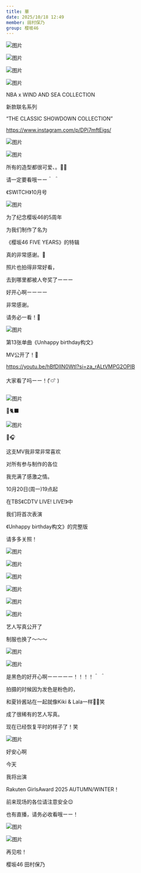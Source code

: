 ```yaml
---
title: 華
date: 2025/10/18 12:49
member: 田村保乃
group: 樱坂46
---
```


![图片](https://sakurazaka46.com/files/14/diary/s46/blog/moblog/202510/mobYy75y2.jpg)



![图片](https://sakurazaka46.com/files/14/diary/s46/blog/moblog/202510/mobkxgZ8j.png)



![图片](https://sakurazaka46.com/files/14/diary/s46/blog/moblog/202510/mobLRD66o.jpg)



![图片](https://sakurazaka46.com/files/14/diary/s46/blog/moblog/202510/mobo8GqR9.jpg)





NBA x WIND AND SEA COLLECTION

新款联名系列

“THE CLASSIC SHOWDOWN COLLECTION”



https://www.instagram.com/p/DPi7mftEigs/



![图片](https://sakurazaka46.com/files/14/diary/s46/blog/moblog/202510/mobXTsgWT.jpg)



![图片](https://sakurazaka46.com/files/14/diary/s46/blog/moblog/202510/mobYGF5qC.jpg)




所有的造型都很可爱、。🫠💓






请一定要看哦ーー‪＾‬ ‪＾‬






《SWITCH》10月号


![图片](https://sakurazaka46.com/files/14/diary/s46/blog/moblog/202510/mobKCBUnm.jpg)




为了纪念樱坂46的5周年

为我们制作了名为

《樱坂46 FIVE YEARS》的特辑




真的非常感谢。🌸






照片也拍得非常好看，

去到哪里都被人夸奖了ーーー



好开心啊ーーーー





非常感谢。



请务必一看！💐









![图片](https://sakurazaka46.com/files/14/diary/s46/blog/moblog/202510/mobSi7xhd.jpg)



第13张单曲《Unhappy birthday构文》


MV公开了！🎂



https://youtu.be/hBfDlIN0WtI?si=za_rALtVMPG2OPIB



大家看了吗ーー！‪( ᷇࿀ ᷆ )‬




![图片](https://sakurazaka46.com/files/14/diary/s46/blog/moblog/202510/mobEDnJTf.png)



🥀🐈‍⬛





![图片](https://sakurazaka46.com/files/14/diary/s46/blog/moblog/202510/mobliNkJS.png)



👔🎧






这支MV我非常非常喜欢



对所有参与制作的各位

我充满了感激之情。






10月20日(周一)19点起

在TBS《CDTV LIVE! LIVE!》中


我们将首次表演

《Unhappy birthday构文》的完整版



请多多关照！




![图片](https://sakurazaka46.com/files/14/diary/s46/blog/moblog/202510/mobPhXP5W.jpg)



![图片](https://sakurazaka46.com/files/14/diary/s46/blog/moblog/202510/mobV6lYQH.jpg)



![图片](https://sakurazaka46.com/files/14/diary/s46/blog/moblog/202510/mobpooqRa.jpg)



![图片](https://sakurazaka46.com/files/14/diary/s46/blog/moblog/202510/mobfwYkLT.jpg)



![图片](https://sakurazaka46.com/files/14/diary/s46/blog/moblog/202510/mobk4eaQi.png)



![图片](https://sakurazaka46.com/files/14/diary/s46/blog/moblog/202510/mobL52P0Y.png)










艺人写真公开了

制服也换了〜〜〜



![图片](https://sakurazaka46.com/files/14/diary/s46/blog/moblog/202510/mobZFTJPo.jpg)



![图片](https://sakurazaka46.com/files/14/diary/s46/blog/moblog/202510/mobggoMyG.jpg)





是黑色的好开心啊ーーーーー！！！！‪＾‬ ‪＾‬




拍摄的时候因为发色是粉色的，

和夏铃酱站在一起就像Kiki & Lala一样🩷💙笑



成了很稀有的艺人写真。



现在已经恢复平时的样子了！笑



![图片](https://sakurazaka46.com/files/14/diary/s46/blog/moblog/202510/mobJpv1t7.jpg)


好安心啊







今天

我将出演

Rakuten GirlsAward 2025 AUTUMN/WINTER！



前来现场的各位请注意安全😌



也有直播，请务必收看哦ーー！



![图片](https://sakurazaka46.com/files/14/diary/s46/blog/moblog/202510/mob0tr4BL.jpg)

![图片](https://sakurazaka46.com/files/14/diary/s46/blog/moblog/202510/mobLxFmKj.jpg)




再见啦！

樱坂46 田村保乃